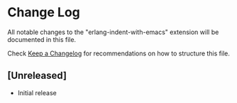 # Change Log

All notable changes to the "erlang-indent-with-emacs" extension will be documented in this file.

Check [Keep a Changelog](http://keepachangelog.com/) for recommendations on how to structure this file.

## [Unreleased]

- Initial release